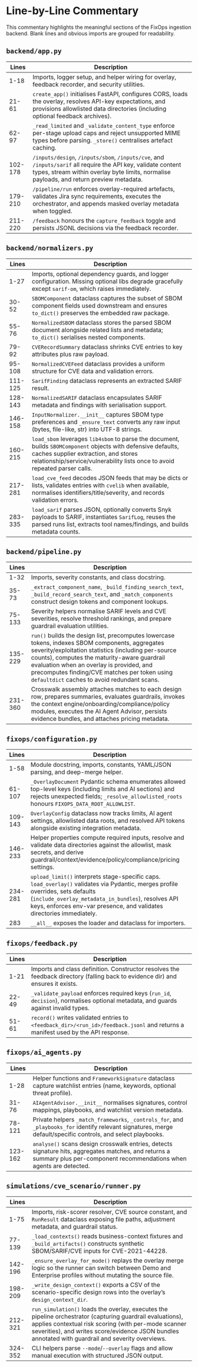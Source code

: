 # Line-by-Line Commentary

This commentary highlights the meaningful sections of the FixOps ingestion backend. Blank lines and
obvious imports are grouped for readability.

## `backend/app.py`

| Lines | Description |
| ----- | ----------- |
| 1-18 | Imports, logger setup, and helper wiring for overlay, feedback recorder, and security utilities. |
| 21-61 | `create_app()` initialises FastAPI, configures CORS, loads the overlay, resolves API-key expectations, and provisions allowlisted data directories (including optional feedback archives). |
| 62-97 | `_read_limited` and `_validate_content_type` enforce per-stage upload caps and reject unsupported MIME types before parsing. `_store()` centralises artefact caching. |
| 102-178 | `/inputs/design`, `/inputs/sbom`, `/inputs/cve`, and `/inputs/sarif` all require the API key, validate content types, stream within overlay byte limits, normalise payloads, and return preview metadata. |
| 179-210 | `/pipeline/run` enforces overlay-required artefacts, validates Jira sync requirements, executes the orchestrator, and appends masked overlay metadata when toggled. |
| 211-220 | `/feedback` honours the `capture_feedback` toggle and persists JSONL decisions via the feedback recorder. |

## `backend/normalizers.py`

| Lines | Description |
| ----- | ----------- |
| 1-27 | Imports, optional dependency guards, and logger configuration. Missing optional libs degrade gracefully except `sarif-om`, which raises immediately. |
| 30-52 | `SBOMComponent` dataclass captures the subset of SBOM component fields used downstream and ensures `to_dict()` preserves the embedded raw package. |
| 55-76 | `NormalizedSBOM` dataclass stores the parsed SBOM document alongside related lists and metadata; `to_dict()` serialises nested components. |
| 79-92 | `CVERecordSummary` dataclass shrinks CVE entries to key attributes plus raw payload. |
| 95-108 | `NormalizedCVEFeed` dataclass provides a uniform structure for CVE data and validation errors. |
| 111-125 | `SarifFinding` dataclass represents an extracted SARIF result. |
| 128-143 | `NormalizedSARIF` dataclass encapsulates SARIF metadata and findings with serialisation support. |
| 146-158 | `InputNormalizer.__init__` captures SBOM type preferences and `_ensure_text` converts any raw input (bytes, file-like, str) into UTF-8 strings. |
| 160-215 | `load_sbom` leverages `lib4sbom` to parse the document, builds `SBOMComponent` objects with defensive defaults, caches supplier extraction, and stores relationship/service/vulnerability lists once to avoid repeated parser calls. |
| 217-281 | `load_cve_feed` decodes JSON feeds that may be dicts or lists, validates entries with `cvelib` when available, normalises identifiers/title/severity, and records validation errors. |
| 283-335 | `load_sarif` parses JSON, optionally converts Snyk payloads to SARIF, instantiates `SarifLog`, reuses the parsed runs list, extracts tool names/findings, and builds metadata counts. |

## `backend/pipeline.py`

| Lines | Description |
| ----- | ----------- |
| 1-32 | Imports, severity constants, and class docstring. |
| 35-73 | `_extract_component_name`, `_build_finding_search_text`, `_build_record_search_text`, and `_match_components` construct design tokens and component lookups. |
| 75-133 | Severity helpers normalise SARIF levels and CVE severities, resolve threshold rankings, and prepare guardrail evaluation utilities. |
| 135-229 | `run()` builds the design list, precomputes lowercase tokens, indexes SBOM components, aggregates severity/exploitation statistics (including per-source counts), computes the maturity-aware guardrail evaluation when an overlay is provided, and precomputes finding/CVE matches per token using `defaultdict` caches to avoid redundant scans. |
| 231-360 | Crosswalk assembly attaches matches to each design row, prepares summaries, evaluates guardrails, invokes the context engine/onboarding/compliance/policy modules, executes the AI Agent Advisor, persists evidence bundles, and attaches pricing metadata. |

## `fixops/configuration.py`

| Lines | Description |
| ----- | ----------- |
| 1-58 | Module docstring, imports, constants, YAML/JSON parsing, and deep-merge helper. |
| 61-107 | `_OverlayDocument` Pydantic schema enumerates allowed top-level keys (including limits and AI sections) and rejects unexpected fields; `_resolve_allowlisted_roots` honours `FIXOPS_DATA_ROOT_ALLOWLIST`. |
| 109-143 | `OverlayConfig` dataclass now tracks limits, AI agent settings, allowlisted data roots, and resolved API tokens alongside existing integration metadata. |
| 146-233 | Helper properties compute required inputs, resolve and validate data directories against the allowlist, mask secrets, and derive guardrail/context/evidence/policy/compliance/pricing settings. |
| 234-281 | `upload_limit()` interprets stage-specific caps. `load_overlay()` validates via Pydantic, merges profile overrides, sets defaults (`include_overlay_metadata_in_bundles`), resolves API keys, enforces env-var presence, and validates directories immediately. |
| 283 | `__all__` exposes the loader and dataclass for importers. |

## `fixops/feedback.py`

| Lines | Description |
| ----- | ----------- |
| 1-21 | Imports and class definition. Constructor resolves the feedback directory (falling back to evidence dir) and ensures it exists. |
| 22-49 | `_validate_payload` enforces required keys (`run_id`, `decision`), normalises optional metadata, and guards against invalid types. |
| 51-61 | `record()` writes validated entries to `<feedback_dir>/<run_id>/feedback.jsonl` and returns a manifest used by the API response. |

## `fixops/ai_agents.py`

| Lines | Description |
| ----- | ----------- |
| 1-28 | Helper functions and `FrameworkSignature` dataclass capture watchlist entries (name, keywords, optional threat profile). |
| 31-76 | `AIAgentAdvisor.__init__` normalises signatures, control mappings, playbooks, and watchlist version metadata. |
| 78-121 | Private helpers `_match_frameworks`, `_controls_for`, and `_playbooks_for` identify relevant signatures, merge default/specific controls, and select playbooks. |
| 123-162 | `analyse()` scans design crosswalk entries, detects signature hits, aggregates matches, and returns a summary plus per-component recommendations when agents are detected. |

## `simulations/cve_scenario/runner.py`

| Lines | Description |
| ----- | ----------- |
| 1-75 | Imports, risk-scorer resolver, CVE source constant, and `RunResult` dataclass exposing file paths, adjustment metadata, and guardrail status. |
| 77-139 | `_load_contexts()` reads business-context fixtures and `_build_artifacts()` constructs synthetic SBOM/SARIF/CVE inputs for CVE-2021-44228. |
| 142-196 | `_ensure_overlay_for_mode()` replays the overlay merge logic so the runner can switch between Demo and Enterprise profiles without mutating the source file. |
| 198-209 | `_write_design_context()` exports a CSV of the scenario-specific design rows into the overlay’s `design_context_dir`. |
| 212-321 | `run_simulation()` loads the overlay, executes the pipeline orchestrator (capturing guardrail evaluations), applies contextual risk scoring (with per-mode scanner severities), and writes score/evidence JSON bundles annotated with guardrail and severity overviews. |
| 324-352 | CLI helpers parse `--mode`/`--overlay` flags and allow manual execution with structured JSON output. |
